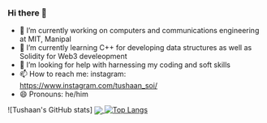 ### Hi there 👋

- 🔭 I’m currently working on computers and communications engineering at MIT, Manipal
- 🌱 I’m currently learning C++ for developing data structures as well as Solidity for Web3 develeopment
- 🤔 I’m looking for help with harnessing my coding and soft skills
- 📫 How to reach me: instagram: https://www.instagram.com/tushaan_soi/ 
- 😄 Pronouns: he/him



![Tushaan's GitHub stats]
<a href="https://github.com/txshn/github-readme-stats">
  <img align="center" src="https://github-readme-stats.vercel.app/api/pin/?username=txshn&repo=github-readme-stats&theme=dracula" />
</a>
[![Top Langs](https://github-readme-stats.vercel.app/api/top-langs/?username=txshn&theme=dracula)](https://github.com/anuraghazra/github-readme-stats)
